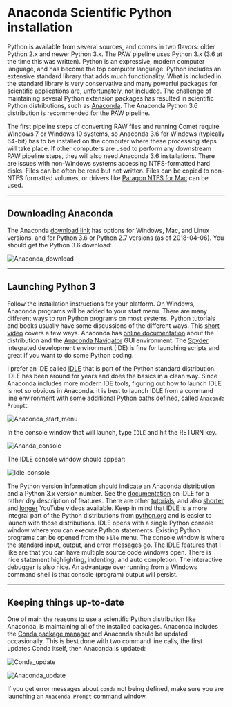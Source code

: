 # Anaconda Scientific Python installation

Python is available from several sources, and comes in two flavors: older Python 2.x and newer Python 3.x. The PAW pipeline uses Python 3.x (3.6 at the time this was written). Python is an expressive, modern computer language, and has become the top computer language. Python includes an extensive standard library that adds much functionality. What is included in the standard library is very conservative and many powerful packages for scientific applications are, unfortunately, not included. The challenge of maintaining several Python extension packages has resulted in scientific Python distributions, such as [Anaconda](https://www.anaconda.com/what-is-anaconda/). The Anaconda Python 3.6 distribution is recommended for the PAW pipeline.

The first pipeline steps of converting RAW files and running Comet require Windows 7 or Windows 10 systems, so Anaconda 3.6 for Windows (typically 64-bit) has to be installed on the computer where these processing steps will take place. If other computers are used to perform any downstream PAW pipeline steps, they will also need Anaconda 3.6 installations. There are issues with non-Windows systems accessing NTFS-formatted hard disks. Files can be often be read but not written. Files can be copied to non-NTFS formatted volumes, or drivers like [Paragon NTFS for Mac](https://www.paragon-software.com/ufsdhome/store/ntfs-mac/) can be used.

---

## Downloading Anaconda

The Anaconda [download link](https://www.anaconda.com/download/#windows) has options for Windows, Mac, and Linux versions, and for Python 3.6 or Python 2.7 versions (as of 2018-04-06). You should get the Python 3.6 download:

![Anaconda_download](../images/Anaconda/01_download.png)

---

## Launching Python 3

Follow the installation instructions for your platform. On Windows, Anaconda programs will be added to your start menu. There are many different ways to run Python programs on most systems. Python tutorials and books usually have some discussions of the different ways. This [short video](https://www.youtube.com/watch?v=IZj8hLrkABs) covers a few ways. Anaconda has [online documentation](https://docs.anaconda.com/anaconda/) about the distribution and the [Anaconda Navigator](https://docs.anaconda.com/anaconda/navigator/) GUI environment. The [Spyder](https://pythonhosted.org/spyder/) integrated development environment (IDE) is fine for launching scripts and great if you want to do some Python coding.

I prefer an IDE called [IDLE](https://docs.python.org/3/library/idle.html) that is part of the Python standard distribution. IDLE has been around for years and does the basics in a clean way. Since Anaconda includes more modern IDE tools, figuring out how to launch IDLE is not so obvious in Anaconda. It is best to launch IDLE from a command line environment with some additional Python paths defined, called `Anaconda Prompt`:

![Anaconda_start_menu](../images/Anaconda/02_start-menu.png)

In the console window that will launch, type `IDLE` and hit the RETURN key.

![Ananda_console](../images/Anaconda/03_console.png)

The IDLE console window should appear:

![Idle_console](../images/Anaconda/04_idle-console.png)

The Python version information should indicate an Anaconda distribution and a Python 3.x version number. See the [documentation](https://docs.python.org/3/library/idle.html) on IDLE for a rather dry description of features. There are other [tutorials](https://www.cs.uky.edu/~keen/help/python-tutorial/Lab0.html), and also [shorter](https://www.youtube.com/watch?v=lBkcDFRA958) and [longer](https://www.youtube.com/watch?v=2Thymdugfp4) YouTube videos available. Keep in mind that IDLE is a more integral part of the Python distributions from [python.org](https://www.python.org/) and is easier to launch with those distributions. IDLE opens with a single Python console window where you can execute Python statements. Existing Python programs can be opened from the `File` menu. The console window is where the standard input, output, and error messages go. The IDLE features that I like are that you can have multiple source code windows open. There is nice statement highlighting, indenting, and auto completion. The interactive debugger is also nice. An advantage over running from a Windows command shell is that console (program) output will persist.

---
## Keeping things up-to-date

One of main the reasons to use a scientific Python distribution like Anaconda, is maintaining all of the installed packages. Anaconda includes the [Conda package manager](https://conda.io/docs/) and Anaconda should be updated occasionally. This is best done with two command line calls, the first updates Conda itself, then Anaconda is updated:

![Conda_update](../images/Anaconda/05_update-conda.png)

![Anaconda_update](../images/Anaconda/06_update-anaconda.png)

If you get error messages about `conda` not being defined, make sure you are launching an `Anaconda Prompt` command window.  
